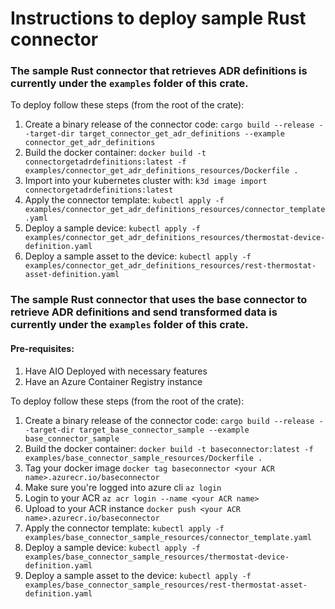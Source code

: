 # Instructions to deploy sample Rust connector

### The sample Rust connector that retrieves ADR definitions is currently under the `examples` folder of this crate.

To deploy follow these steps (from the root of the crate):

1. Create a binary release of the connector code: `cargo build --release --target-dir target_connector_get_adr_definitions --example connector_get_adr_definitions`
2. Build the docker container: `docker build -t connectorgetadrdefinitions:latest -f examples/connector_get_adr_definitions_resources/Dockerfile .`
3. Import into your kubernetes cluster with: `k3d image import connectorgetadrdefinitions:latest`
4. Apply the connector template: `kubectl apply -f examples/connector_get_adr_definitions_resources/connector_template.yaml`
5. Deploy a sample device: `kubectl apply -f examples/connector_get_adr_definitions_resources/thermostat-device-definition.yaml`
6. Deploy a sample asset to the device: `kubectl apply -f examples/connector_get_adr_definitions_resources/rest-thermostat-asset-definition.yaml` 

### The sample Rust connector that uses the base connector to retrieve ADR definitions and send transformed data is currently under the `examples` folder of this crate.

#### Pre-requisites:
1. Have AIO Deployed with necessary features
1. Have an Azure Container Registry instance

To deploy follow these steps (from the root of the crate):
1. Create a binary release of the connector code: `cargo build --release --target-dir target_base_connector_sample --example base_connector_sample`
1. Build the docker container: `docker build -t baseconnector:latest -f examples/base_connector_sample_resources/Dockerfile .`
1. Tag your docker image `docker tag baseconnector <your ACR name>.azurecr.io/baseconnector`
1. Make sure you're logged into azure cli `az login`
1. Login to your ACR `az acr login --name <your ACR name>`
1. Upload to your ACR instance `docker push <your ACR name>.azurecr.io/baseconnector`
1. Apply the connector template: `kubectl apply -f examples/base_connector_sample_resources/connector_template.yaml`
1. Deploy a sample device: `kubectl apply -f examples/base_connector_sample_resources/thermostat-device-definition.yaml`
1. Deploy a sample asset to the device: `kubectl apply -f examples/base_connector_sample_resources/rest-thermostat-asset-definition.yaml` 
